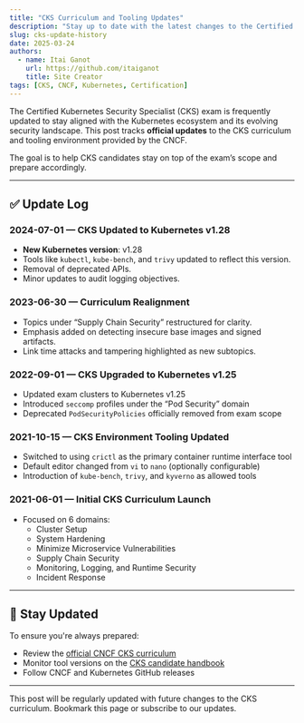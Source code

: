 ```yaml
---
title: "CKS Curriculum and Tooling Updates"
description: "Stay up to date with the latest changes to the Certified Kubernetes Security Specialist (CKS) exam curriculum and associated tools."
slug: cks-update-history
date: 2025-03-24
authors:
  - name: Itai Ganot
    url: https://github.com/itaiganot
    title: Site Creator
tags: [CKS, CNCF, Kubernetes, Certification]
---
```


The Certified Kubernetes Security Specialist (CKS) exam is frequently updated to stay aligned with the Kubernetes ecosystem and its evolving security landscape. This post tracks **official updates** to the CKS curriculum and tooling environment provided by the CNCF.

The goal is to help CKS candidates stay on top of the exam’s scope and prepare accordingly.

---

## ✅ Update Log

### 2024-07-01 — **CKS Updated to Kubernetes v1.28**

- **New Kubernetes version**: v1.28
- Tools like `kubectl`, `kube-bench`, and `trivy` updated to reflect this version.
- Removal of deprecated APIs.
- Minor updates to audit logging objectives.

### 2023-06-30 — **Curriculum Realignment**

- Topics under “Supply Chain Security” restructured for clarity.
- Emphasis added on detecting insecure base images and signed artifacts.
- Link time attacks and tampering highlighted as new subtopics.

### 2022-09-01 — **CKS Upgraded to Kubernetes v1.25**

- Updated exam clusters to Kubernetes v1.25
- Introduced `seccomp` profiles under the “Pod Security” domain
- Deprecated `PodSecurityPolicies` officially removed from exam scope

### 2021-10-15 — **CKS Environment Tooling Updated**

- Switched to using `crictl` as the primary container runtime interface tool
- Default editor changed from `vi` to `nano` (optionally configurable)
- Introduction of `kube-bench`, `trivy`, and `kyverno` as allowed tools

### 2021-06-01 — **Initial CKS Curriculum Launch**

- Focused on 6 domains:
  - Cluster Setup
  - System Hardening
  - Minimize Microservice Vulnerabilities
  - Supply Chain Security
  - Monitoring, Logging, and Runtime Security
  - Incident Response

---

## 🔁 Stay Updated

To ensure you're always prepared:

- Review the [official CNCF CKS curriculum](https://training.linuxfoundation.org/certification/certified-kubernetes-security-specialist-cks/)
- Monitor tool versions on the [CKS candidate handbook](https://docs.linuxfoundation.org/tc-docs/certification/tips-cks)
- Follow CNCF and Kubernetes GitHub releases

---

This post will be regularly updated with future changes to the CKS curriculum. Bookmark this page or subscribe to our updates.
